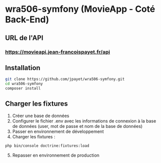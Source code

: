 # wra506-symfony (MovieApp - Coté Back-End)

## URL de l'API
### https://movieapi.jean-francoispayet.fr/api

## Installation

```sh
git clone https://github.com/jpayet/wra506-symfony.git
cd wra506-symfony
composer install
```

## Charger les fixtures

1. Créer une base de données
2. Configurer le fichier .env avec les informations de connexion à la base de données (user, mot de passe et nom de la base de données)
3. Passer en environnement de développement
4. Charger les fixtures :

```sh
php bin/console doctrine:fixtures:load
```
5. Repasser en environnement de production

